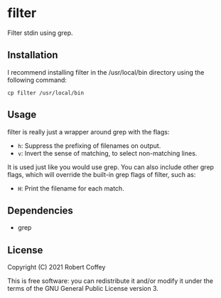 filter
======

Filter stdin using grep.


Installation
------------

I recommend installing filter in the /usr/local/bin directory using the
following command:

    cp filter /usr/local/bin


Usage
-----

filter is really just a wrapper around grep with the flags:
- `h`: Suppress the prefixing of filenames on output.
- `v`: Invert the sense of matching, to select non-matching lines.

It is used just like you would use grep. You can also include other grep flags,
which will override the built-in grep flags of filter, such as:
- `H`: Print the filename for each match.


Dependencies
------------
- grep


License
-------

Copyright (C) 2021 Robert Coffey

This is free software: you can redistribute it and/or modify it under the terms
of the GNU General Public License version 3.

